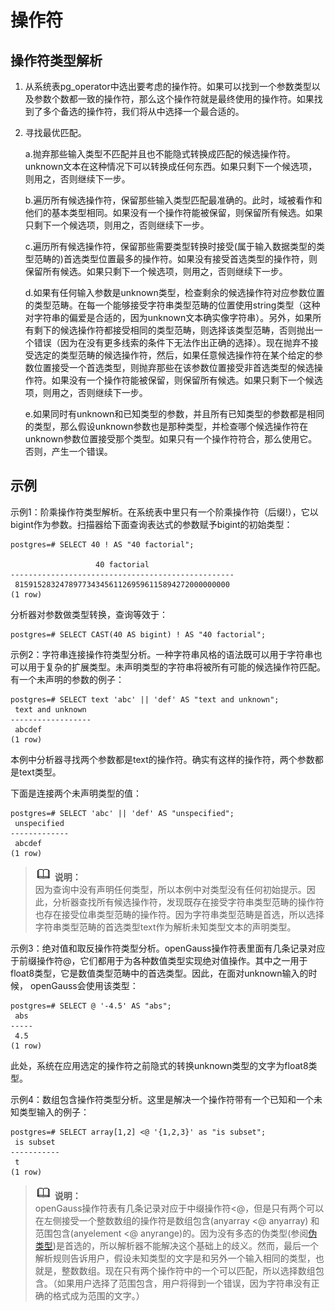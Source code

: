 # 操作符<a name="ZH-CN_TOPIC_0242370472"></a>

## 操作符类型解析<a name="zh-cn_topic_0237122008_zh-cn_topic_0059778242_seea12beab1954749bad838953810aa71"></a>

1.  从系统表pg\_operator中选出要考虑的操作符。如果可以找到一个参数类型以及参数个数都一致的操作符，那么这个操作符就是最终使用的操作符。如果找到了多个备选的操作符，我们将从中选择一个最合适的。
2. 寻找最优匹配。

   a.抛弃那些输入类型不匹配并且也不能隐式转换成匹配的候选操作符。unknown文本在这种情况下可以转换成任何东西。如果只剩下一个候选项，则用之，否则继续下一步。

   b.遍历所有候选操作符，保留那些输入类型匹配最准确的。此时，域被看作和他们的基本类型相同。如果没有一个操作符能被保留，则保留所有候选。如果只剩下一个候选项，则用之，否则继续下一步。

   c.遍历所有候选操作符，保留那些需要类型转换时接受\(属于输入数据类型的类型范畴的\)首选类型位置最多的操作符。如果没有接受首选类型的操作符，则保留所有候选。如果只剩下一个候选项，则用之，否则继续下一步。

   d.如果有任何输入参数是unknown类型，检查剩余的候选操作符对应参数位置的类型范畴。在每一个能够接受字符串类型范畴的位置使用string类型（这种对字符串的偏爱是合适的，因为unknown文本确实像字符串）。另外，如果所有剩下的候选操作符都接受相同的类型范畴，则选择该类型范畴，否则抛出一个错误（因为在没有更多线索的条件下无法作出正确的选择）。现在抛弃不接受选定的类型范畴的候选操作符，然后，如果任意候选操作符在某个给定的参数位置接受一个首选类型，则抛弃那些在该参数位置接受非首选类型的候选操作符。如果没有一个操作符能被保留，则保留所有候选。如果只剩下一个候选项，则用之，否则继续下一步。

   e.如果同时有unknown和已知类型的参数，并且所有已知类型的参数都是相同的类型，那么假设unknown参数也是那种类型，并检查哪个候选操作符在unknown参数位置接受那个类型。如果只有一个操作符符合，那么使用它。否则，产生一个错误。


## 示例<a name="zh-cn_topic_0237122008_zh-cn_topic_0059778242_sf97102106fb1409c84eb71bd5d69dc11"></a>

示例1：阶乘操作符类型解析。在系统表中里只有一个阶乘操作符（后缀!），它以bigint作为参数。扫描器给下面查询表达式的参数赋予bigint的初始类型：

```
postgres=# SELECT 40 ! AS "40 factorial";

                   40 factorial
--------------------------------------------------
 815915283247897734345611269596115894272000000000
(1 row)
```

分析器对参数做类型转换，查询等效于：

```
postgres=# SELECT CAST(40 AS bigint) ! AS "40 factorial";
```

示例2：字符串连接操作符类型分析。一种字符串风格的语法既可以用于字符串也可以用于复杂的扩展类型。未声明类型的字符串将被所有可能的候选操作符匹配。有一个未声明的参数的例子：

```
postgres=# SELECT text 'abc' || 'def' AS "text and unknown";
 text and unknown
------------------
 abcdef
(1 row)
```

本例中分析器寻找两个参数都是text的操作符。确实有这样的操作符，两个参数都是text类型。

下面是连接两个未声明类型的值：

```
postgres=# SELECT 'abc' || 'def' AS "unspecified";
 unspecified
-------------
 abcdef
(1 row)
```

>![](public_sys-resources/icon-note.gif) **说明：**   
>因为查询中没有声明任何类型，所以本例中对类型没有任何初始提示。因此，分析器查找所有候选操作符，发现既存在接受字符串类型范畴的操作符也存在接受位串类型范畴的操作符。因为字符串类型范畴是首选，所以选择字符串类型范畴的首选类型text作为解析未知类型文本的声明类型。  

示例3：绝对值和取反操作符类型分析。openGauss操作符表里面有几条记录对应于前缀操作符@，它们都用于为各种数值类型实现绝对值操作。其中之一用于float8类型，它是数值类型范畴中的首选类型。因此，在面对unknown输入的时候， openGauss会使用该类型：

```
postgres=# SELECT @ '-4.5' AS "abs";
 abs
-----
 4.5
(1 row)
```

此处，系统在应用选定的操作符之前隐式的转换unknown类型的文字为float8类型。

示例4：数组包含操作符类型分析。这里是解决一个操作符带有一个已知和一个未知类型输入的例子：

```
postgres=# SELECT array[1,2] <@ '{1,2,3}' as "is subset";
 is subset
-----------
 t
(1 row)
```

>![](public_sys-resources/icon-note.gif) **说明：**   
>openGauss操作符表有几条记录对应于中缀操作符<@，但是只有两个可以在左侧接受一个整数数组的操作符是数组包含\(anyarray <@ anyarray\) 和范围包含\(anyelement <@ anyrange\)的。因为没有多态的伪类型\(参阅[伪类型](伪类型.md)\)是首选的，所以解析器不能解决这个基础上的歧义。然而，最后一个解析规则告诉用户，假设未知类型的文字是和另外一个输入相同的类型，也就是，整数数组。现在只有两个操作符中的一个可以匹配，所以选择数组包含。（如果用户选择了范围包含，用户将得到一个错误，因为字符串没有正确的格式成为范围的文字。）  

